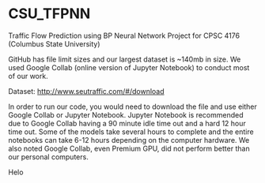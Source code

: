 # CSU_TFPNN
Traffic Flow Prediction using BP Neural Network Project for CPSC 4176 (Columbus State University)

GitHub has file limit sizes and our largest dataset is ~140mb in size. We used Google Collab (online version of Jupyter Notebook) to conduct most of our work.

Dataset: http://www.seutraffic.com/#/download

In order to run our code, you would need to download the file and use either Google Collab or Jupyter Notebook.
Jupyter Notebook is recommended due to Google Collab having a 90 minute idle time out and a hard 12 hour time out. Some of the models take several hours to complete and the entire notebooks can take 6-12 hours depending on the computer hardware. We also noted Google Collab, even Premium GPU, did not perform better than our personal computers. 
  
Helo
